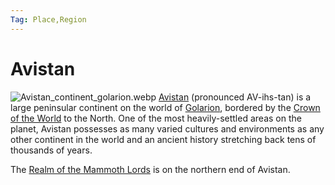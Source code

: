 ```yaml
---
Tag: Place,Region
---
```

# Avistan
![Avistan_continent_golarion.webp](Avistan_continent_golarion.webp)
[Avistan](https://pathfinderwiki.com/wiki/Avistan) (pronounced AV-ihs-tan) is a large peninsular continent on the world of [Golarion](Golarion), bordered by the [Crown of the World](Crown-of-the-World) to the North. One of the most heavily-settled areas on the planet, Avistan possesses as many varied cultures and environments as any other continent in the world and an ancient history stretching back tens of thousands of years. 

The [Realm of the Mammoth Lords](Realm-of-the-Mammoth-Lords) is on the northern end of Avistan. 